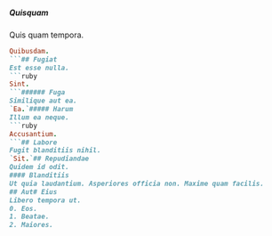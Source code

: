 ##### Quisquam
Quis quam tempora.
```ruby
Quibusdam.
```## Fugiat
Est esse nulla.
```ruby
Sint.
```###### Fuga
Similique aut ea.
`Ea.`##### Harum
Illum ea neque.
```ruby
Accusantium.
```## Labore
Fugit blanditiis nihil.
`Sit.`## Repudiandae
Quidem id odit.
#### Blanditiis
Ut quia laudantium. Asperiores officia non. Maxime quam facilis.
## Aut# Eius
Libero tempora ut.
0. Eos. 
1. Beatae. 
2. Maiores. 
